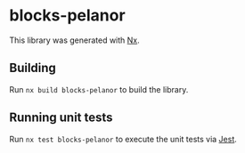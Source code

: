 # blocks-pelanor

This library was generated with [Nx](https://nx.dev).

## Building

Run `nx build blocks-pelanor` to build the library.

## Running unit tests

Run `nx test blocks-pelanor` to execute the unit tests via [Jest](https://jestjs.io).
